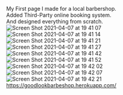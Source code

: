 My First page I made for a local barbershop. <br>
Added Third-Party online booking system.<br>
And designed everything from scratch.<br>
![Screen Shot 2021-04-07 at 19 41 07](https://user-images.githubusercontent.com/29773303/113910750-7d405e80-97d9-11eb-9c62-e99389ad8fd8.png)
![Screen Shot 2021-04-07 at 19 41 14](https://user-images.githubusercontent.com/29773303/113910765-7fa2b880-97d9-11eb-9e90-e34f19625abd.png)
![Screen Shot 2021-04-07 at 19 41 21](https://user-images.githubusercontent.com/29773303/113910767-80d3e580-97d9-11eb-80d9-775890c37cd3.png)
![Screen Shot 2021-04-07 at 19 41 27](https://user-images.githubusercontent.com/29773303/113910775-829da900-97d9-11eb-892e-8955f2819f85.png)
![Screen Shot 2021-04-07 at 19 41 42](https://user-images.githubusercontent.com/29773303/113910777-83ced600-97d9-11eb-8778-b3e8db80fff3.png)
![Screen Shot 2021-04-07 at 19 41 52](https://user-images.githubusercontent.com/29773303/113910781-84676c80-97d9-11eb-9992-7f71652cebfa.png)
![Screen Shot 2021-04-07 at 19 42 02](https://user-images.githubusercontent.com/29773303/113910784-86313000-97d9-11eb-9c78-6c0fc362da65.png)
![Screen Shot 2021-04-07 at 19 42 07](https://user-images.githubusercontent.com/29773303/113910788-86c9c680-97d9-11eb-8705-2591457b3a7f.png)
![Screen Shot 2021-04-07 at 19 42 21](https://user-images.githubusercontent.com/29773303/113910790-87625d00-97d9-11eb-993a-3bc826aec13c.png)
https://goodlookbarbeshop.herokuapp.com/
